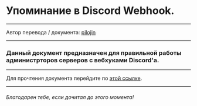 # Упоминание в Discord Webhook.
___

Автор перевода / документа: [pilojin](https://t.me/pilojin/ "Мой телеграм канал")
___

### **Данный документ предназначен для правильной работы администрторов серверов с вебхуками Discord'a.**
___

Для прочтения документа перейдите по [этой ссылке](main.md).
___

###### _Благодарен тебе, если дочитал до этого момента!_